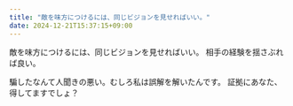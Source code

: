 ```yaml
---
title: "敵を味方につけるには、同じビジョンを見せればいい。"
date: 2024-12-21T15:37:15+09:00
---
```

敵を味方につけるには、同じビジョンを見せればいい。
相手の経験を揺さぶれば良い。

騙したなんて人聞きの悪い。むしろ私は誤解を解いたんです。
証拠にあなた、得してますでしょ？
